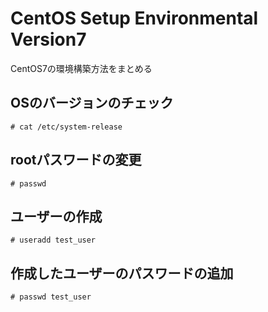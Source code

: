 # CentOS Setup Environmental Version7

CentOS7の環境構築方法をまとめる

## OSのバージョンのチェック

```shell-session
# cat /etc/system-release
```

## rootパスワードの変更

```shell-session
# passwd
```

## ユーザーの作成

```shell-session
# useradd test_user
```

## 作成したユーザーのパスワードの追加

```shell-session
# passwd test_user
```


```shell-session

```

